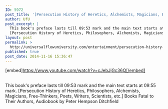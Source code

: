 ```yaml
---
ID: 5972
post_title: '[Persecution History of Heretics, Alchemists, Magicians, Etc.] Books Fatal to Their Authors'
author: UfU
post_excerpt: |
  This book's preface lasts till 09:53 mark and the main text starts at 09:55 mark.
  [Persecution History of Heretics, Philosophers, Alchemists, Magicians, Free-Thinkers, Poets, Writers, Scientists, etc.] Books Fatal to Their Authors, Audiobook by Peter Hempson Ditchfield
layout: post
permalink: >
  http://universalflowuniversity.com/entertainment/persecution-history-of-heretics-alchemists-magicians-etc-books-fatal-to-their-authors/
published: true
post_date: 2014-11-16 15:36:47
---
```

[embed]https://www.youtube.com/watch?v=cJebJjGc36Q[/embed]</br></br>
<p>This book's preface lasts till 09:53 mark and the main text starts at 09:55 mark.
[Persecution History of Heretics, Philosophers, Alchemists, Magicians, Free-Thinkers, Poets, Writers, Scientists, etc.] Books Fatal to Their Authors, Audiobook by Peter Hempson Ditchfield</p>